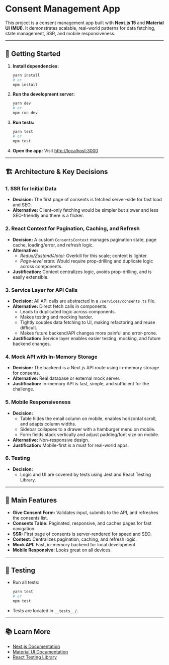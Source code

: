 # Consent Management App

This project is a consent management app built with **Next.js 15** and **Material UI (MUI)**. It demonstrates scalable, real-world patterns for data fetching, state management, SSR, and mobile responsiveness.

---

## 🚀 Getting Started

1. **Install dependencies:**
   ```bash
   yarn install
   # or
   npm install
   ```

2. **Run the development server:**
   ```bash
   yarn dev
   # or
   npm run dev
   ```

3. **Run tests:**
   ```bash
   yarn test
   # or
   npm test
   ```

4. **Open the app:**
   Visit [http://localhost:3000](http://localhost:3000)

---

## 🏗️ Architecture & Key Decisions

### 1. **SSR for Initial Data**
- **Decision:** The first page of consents is fetched server-side for fast load and SEO.
- **Alternative:** Client-only fetching would be simpler but slower and less SEO-friendly and there is a flicker.

### 2. **React Context for Pagination, Caching, and Refresh**
- **Decision:** A custom `ConsentsContext` manages pagination state, page cache, loading/error, and refresh logic.
- **Alternative:**
  - *Redux/Zustand/Jotai:* Overkill for this scale; context is lighter.
  - *Page-level state:* Would require prop-drilling and duplicate logic across components.
- **Justification:** Context centralizes logic, avoids prop-drilling, and is easily extensible.

### 3. **Service Layer for API Calls**
- **Decision:** All API calls are abstracted in a `/services/consents.ts` file.
- **Alternative:** Direct fetch calls in components.
  - Leads to duplicated logic across components.
  - Makes testing and mocking harder.
  - Tightly couples data fetching to UI, making refactoring and reuse difficult.
  - Makes future backend/API changes more painful and error-prone.
- **Justification:** Service layer enables easier testing, mocking, and future backend changes.

### 4. **Mock API with In-Memory Storage**
- **Decision:** The backend is a Next.js API route using in-memory storage for consents.
- **Alternative:** Real database or external mock server.
- **Justification:** In-memory API is fast, simple, and sufficient for the challenge.

### 5. **Mobile Responsiveness**
- **Decision:**
  - Table hides the email column on mobile, enables horizontal scroll, and adapts column widths.
  - Sidebar collapses to a drawer with a hamburger menu on mobile.
  - Form fields stack vertically and adjust padding/font size on mobile.
- **Alternative:** Non-responsive design.
- **Justification:** Mobile-first is a must for real-world apps.

### 6. **Testing**
- **Decision:**
  - Logic and UI are covered by tests using Jest and React Testing Library.

---

## 🧩 Main Features
- **Give Consent Form:** Validates input, submits to the API, and refreshes the consents list.
- **Consents Table:** Paginated, responsive, and caches pages for fast navigation.
- **SSR:** First page of consents is server-rendered for speed and SEO.
- **Context:** Centralizes pagination, caching, and refresh logic.
- **Mock API:** Fast, in-memory backend for local development.
- **Mobile Responsive:** Looks great on all devices.

---

## 🧪 Testing
- Run all tests:
  ```bash
  yarn test
  # or
  npm test
  ```
- Tests are located in `__tests__/`.

---

## 📚 Learn More
- [Next.js Documentation](https://nextjs.org/docs)
- [Material UI Documentation](https://mui.com/)
- [React Testing Library](https://testing-library.com/docs/react-testing-library/intro/)
